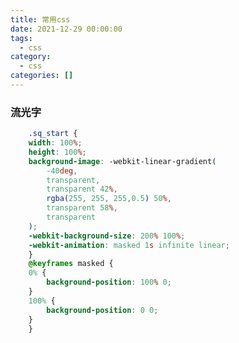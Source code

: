 ```yaml
---
title: 常用css
date: 2021-12-29 00:00:00
tags: 
  - css
category: 
  - css
categories: []
---
```

### 流光字
```css
    .sq_start {
    width: 100%;
    height: 100%;
    background-image: -webkit-linear-gradient(
        -40deg,
        transparent,
        transparent 42%,
        rgba(255, 255, 255,0.5) 50%,
        transparent 58%,
        transparent
    );
    -webkit-background-size: 200% 100%;
    -webkit-animation: masked 1s infinite linear;
    }
    @keyframes masked {
    0% {
        background-position: 100% 0;
    }
    100% {
        background-position: 0 0;
    }
    }
```
<imgbox :url="require('../../../.vuepress/public/img/shanguangzi.gif')" />

<!-- ### 评论
<Vssue /> -->